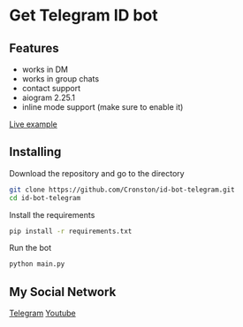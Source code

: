 # Get Telegram ID bot

## Features

- works in DM
- works in group chats
- contact support
- aiogram 2.25.1
- inline mode support (make sure to enable it)

[Live example](https://t.me/IDtruebot)


## Installing

Download the repository and go to the directory

```sh
git clone https://github.com/Cronston/id-bot-telegram.git
cd id-bot-telegram
```

Install the requirements

```sh
pip install -r requirements.txt
```

Run the bot 

```sh
python main.py
```
## My Social Network
[Telegram](https://t.me/Big_CyberSec)
[Youtube](https://www.youtube.com/@ITDirectory)
